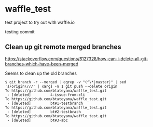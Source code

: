 # waffle_test
test project to try out with waffle.io

testing commit


## Clean up git remote merged branches

https://stackoverflow.com/questions/6127328/how-can-i-delete-all-git-branches-which-have-been-merged


Seems to clean up the old branches
```
$ git branch -r --merged | egrep -v "(^\*|master)" | sed 's/origin\///' | xargs -n 1 git push --delete origin
To https://github.com/btateyama/waffle_test.git
 - [deleted]         4-issue-from-cli
To https://github.com/btateyama/waffle_test.git
 - [deleted]         bt#1-testbranch
To https://github.com/btateyama/waffle_test.git
 - [deleted]         bt#2-testbrach
To https://github.com/btateyama/waffle_test.git
 - [deleted]         bt#3-abc
```